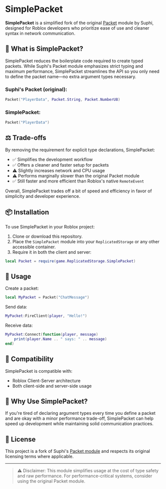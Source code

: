 # SimplePacket

**SimplePacket** is a simplified fork of the original [Packet](https://devforum.roblox.com/t/packet-networking-library/3573907) module by Suphi, designed for Roblox developers who prioritize ease of use and cleaner syntax in network communication.

## 🚀 What is SimplePacket?

SimplePacket reduces the boilerplate code required to create typed packets. While Suphi's Packet module emphasizes strict typing and maximum performance, SimplePacket streamlines the API so you only need to define the packet name—no extra argument types necessary.

### Suphi's Packet (original):

```lua
Packet("PlayerData", Packet.String, Packet.NumberU8)
```

### SimplePacket:

```lua
Packet("PlayerData")
```

## ⚖️ Trade-offs

By removing the requirement for explicit type declarations, SimplePacket:

- ✅ Simplifies the development workflow
- ✅ Offers a cleaner and faster setup for packets
- ⚠️ Slightly increases network and CPU usage
- ⚠️ Performs marginally slower than the original Packet module
- ✅ Still faster and more efficient than Roblox's native `RemoteEvent`

Overall, SimplePacket trades off a bit of speed and efficiency in favor of simplicity and developer experience.

## 📦 Installation

To use SimplePacket in your Roblox project:

1. Clone or download this repository.
2. Place the `SimplePacket` module into your `ReplicatedStorage` or any other accessible container.
3. Require it in both the client and server:

```lua
local Packet = require(game.ReplicatedStorage.SimplePacket)
```

## 📄 Usage

Create a packet:

```lua
local MyPacket = Packet("ChatMessage")
```

Send data:

```lua
MyPacket:FireClient(player, "Hello!")
```

Receive data:

```lua
MyPacket:Connect(function(player, message)
    print(player.Name .. " says: " .. message)
end)
```

## 🔧 Compatibility

SimplePacket is compatible with:

- Roblox Client-Server architecture
- Both client-side and server-side usage

## 🧠 Why Use SimplePacket?

If you're tired of declaring argument types every time you define a packet and are okay with a minor performance trade-off, SimplePacket can help speed up development while maintaining solid communication practices.

## 📜 License

This project is a fork of Suphi's [Packet module](https://devforum.roblox.com/t/packet-networking-library/3573907) and respects its original licensing terms where applicable.

---
> ⚠️ Disclaimer: This module simplifies usage at the cost of type safety and raw performance. For performance-critical systems, consider using the original Packet module.
